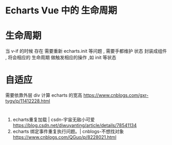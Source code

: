 # Echarts Vue 中的 生命周期


# 生命周期
当 v-if 的时候
存在 需要重新 echarts.init 等问题 , 需要手都维护 状态
封装成组件 , 将会相应的 生命周期 做触发相应的操作 ,如 init 等状态 

# 自适应
需要依靠外层 div 计算 echarts 的宽高
https://www.cnblogs.com/gxr-tygy/p/11412228.html

# 
1. echarts重复加载 | csdn-宇宙无敌小可爱
https://blog.csdn.net/diwuyanting/article/details/78541134
2. echarts 绑定事件重复执行问题。| cnblogs-不想找对象
https://www.cnblogs.com/QGuo/p/8228021.html

